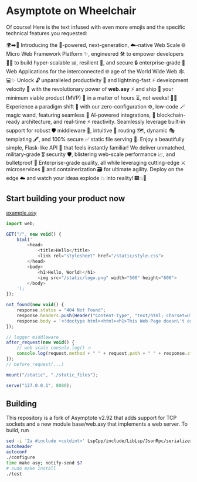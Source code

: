 # Asymptote on Wheelchair
Of course! Here is the text infused with even more emojis and the specific technical features you requested:

🌍➡️🚀 Introducing the 🤖-powered, next-generation, ☁️-native Web Scale 🌐 Micro Web Framework Platform ✨, engineered 🛠️ to empower developers 👩‍💻 to build hyper-scalable 📊, resilient 🔄, and secure 🔒 enterprise-grade 🏢 Web Applications for the interconnected 🌐 age of the World Wide Web 🕸️. 💻✨ Unlock 🔓 unparalleled productivity 🚀 and lightning-fast ⚡ development velocity 🏃 with the revolutionary power of **web.asy** ⚡ and ship 🚢 your minimum viable product (MVP) 🎯 in a matter of hours ⏳, not weeks! 🧨🔥 Experience a paradigm shift 🔄 with our zero-configuration ⚙️, low-code 🪄 magic wand, featuring seamless 🤖 AI-powered integrations, 🔗 blockchain-ready architecture, and real-time ⚡ reactivity. Seamlessly leverage built-in support for robust 🛡️ middleware 🧩, intuitive 🧠 routing 🗺️, dynamic 🎭 templating 🖋️, and 100% secure ✅ static file serving 📁. Enjoy a beautifully simple, Flask-like API 🐍 that feels instantly familiar! We deliver unmatched, military-grade 🎖️ security 🛡️, blistering web-scale performance 📈, and bulletproof 💪 Enterprise-grade quality, all while leveraging cutting-edge ⚔️ microservices 🐳 and containerization 🗃️ for ultimate agility. Deploy on the edge ☁️ and watch your ideas explode 💥 into reality! 🎆💥🎇

## Start building your product now
[example.asy](./example.asy)
```javascript
import web;

GET("/", new void() {
    html('
        <head>
            <title>Hello</title>
            <link rel="stylesheet" href="/static/style.css">
        </head>
        <body>
            <h1>Hello, World!</h1>
            <img src="/static/logo.png" width="500" height="600">
        </body>
    ');
});

not_found(new void() {
    response.status = "404 Not Found";
    response.headers.push(Header("Content-Type", "text/html; charset=UTF-8"));
    response.body = '<!doctype html><html><h1>This Web Page doesn\'t exists!</h1></html>\n';
});

// logger middleware
after_request(new void() {
    // web scale console.log() 🔥
    console.log(request.method + " " + request.path + " " + response.status);
});
// before_request(...)

mount("/static", "./static_files");

serve("127.0.0.1", 8080);
```

## Building
This repository is a fork of Asymptote v2.92 that adds support for TCP sockets and a new module base/web.asy that implements a web server. To build, run 
```sh
sed -i '2a #include <cstdint>' LspCpp/include/LibLsp/JsonRpc/serializer.h   # i don't know
autoheader
autoconf
./configure
time make asy; notify-send $?
# sudo make install
./test 
```
